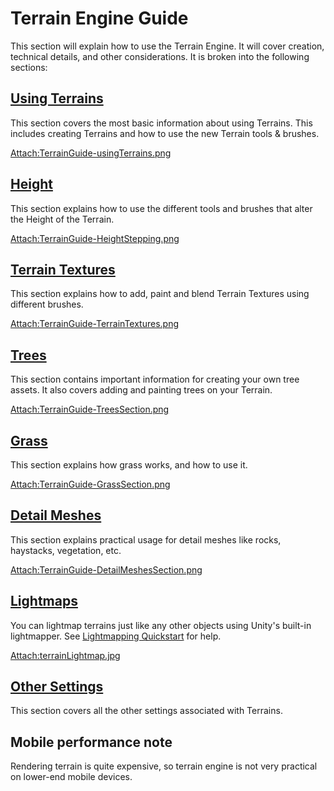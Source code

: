 Terrain Engine Guide
====================


This section will explain how to use the <span class=keyword>Terrain Engine</span>.  It will cover creation, technical details, and other considerations.  It is broken into the following sections:

[Using Terrains](terrain-UsingTerrains.html)
--------------------------------------------

This section covers the most basic information about using Terrains.  This includes creating Terrains and how to use the new Terrain tools & brushes.

[Attach:TerrainGuide-usingTerrains.png](terrain-UsingTerrains.html)

[Height](terrain-Height.html)
-----------------------------

This section explains how to use the different tools and brushes that alter the Height of the Terrain.

[Attach:TerrainGuide-HeightStepping.png](terrain-Height.html)

[Terrain Textures](terrain-Textures.html)
-----------------------------------------

This section explains how to add, paint and blend Terrain Textures using different brushes.

[Attach:TerrainGuide-TerrainTextures.png](terrain-Textures.html)

[Trees](terrain-Trees.html)
---------------------------

This section contains important information for creating your own tree assets.  It also covers adding and painting trees on your Terrain.

[Attach:TerrainGuide-TreesSection.png](terrain-Trees.html)

[Grass](terrain-Grass.html)
---------------------------

This section explains how grass works, and how to use it.

[Attach:TerrainGuide-GrassSection.png](terrain-Grass.html)

[Detail Meshes](terrain-DetailMeshes.html)
------------------------------------------

This section explains practical usage for detail meshes like rocks, haystacks, vegetation, etc.

[Attach:TerrainGuide-DetailMeshesSection.png](terrain-DetailMeshes.html)

<a id="Lightmapping"></a>
[Lightmaps](Main.Lightmapping.html)
-----------------------------------

You can lightmap terrains just like any other objects using Unity's built-in lightmapper. See [Lightmapping Quickstart](Main.Lightmapping.html) for help.

[Attach:terrainLightmap.jpg](Main.Lightmapping.html)

[Other Settings](terrain-OtherSettings.html)
--------------------------------------------


This section covers all the other settings associated with Terrains.

Mobile performance note
-----------------------


Rendering terrain is quite expensive, so terrain engine is not very practical on lower-end mobile devices.

